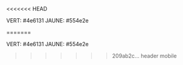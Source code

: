 <<<<<<< HEAD


VERT: #4e6131
JAUNE: #554e2e

=======


VERT: #4e6131
JAUNE: #554e2e

>>>>>>> 209ab2c... header mobile
